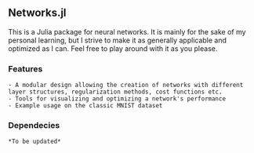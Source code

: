 ## Networks.jl

This is a Julia package for neural networks. It is mainly for the sake of my personal learning, but I strive to make it as generally applicable and optimized as I can. Feel free to play around with it as you please.

### Features
	- A modular design allowing the creation of networks with different layer structures, regularization methods, cost functions etc.
	- Tools for visualizing and optimizing a network's performance
	- Example usage on the classic MNIST dataset

### Dependecies
	*To be updated*